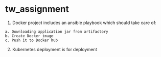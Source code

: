 # tw_assignment

1. Docker project includes an ansible playbook which should take care of:
```
a. Downloading application jar from artifactory
b. Create Docker image
c. Push it to Docker hub

```

2. Kubernetes deployment is for deployment
